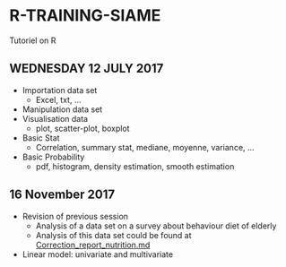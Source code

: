 # R-TRAINING-SIAME
Tutoriel on R 


## WEDNESDAY 12 JULY 2017 

- Importation data set 
    - Excel, txt, ...
- Manipulation data set
- Visualisation data 
    - plot, scatter-plot, boxplot
- Basic Stat
    - Correlation, summary stat, mediane, moyenne, variance, ...
- Basic Probability
    - pdf, histogram, density estimation, smooth estimation


## 16 November 2017

- Revision of previous session 
    - Analysis of a data set on a survey about behaviour diet of elderly
    - Analysis of this data set could be found at [Correction_report_nutrition.md](/Correction_report_nutrition.md)
- Linear model: univariate and multivariate
